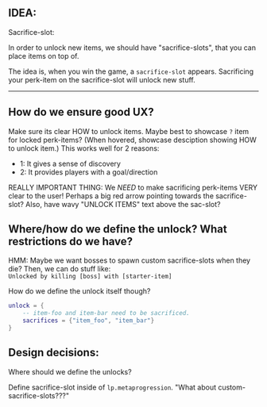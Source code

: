 

## IDEA:
Sacrifice-slot:

In order to unlock new items, we should have "sacrifice-slots",
that you can place items on top of.

The idea is, when you win the game, a `sacrifice-slot` appears.
Sacrificing your perk-item on the sacrifice-slot will unlock new stuff.

----------------------------------------

## How do we ensure good UX?
Make sure its clear HOW to unlock items.
Maybe best to showcase `?` item for locked perk-items?
(When hovered, showcase desciption showing HOW to unlock item.)
This works well for 2 reasons:
- 1: It gives a sense of discovery
- 2: It provides players with a goal/direction

REALLY IMPORTANT THING:
We *NEED* to make sacrificing perk-items VERY clear to the user!
Perhaps a big red arrow pointing towards the sacrifice-slot?
Also, have wavy "UNLOCK ITEMS" text above the sac-slot?


## Where/how do we define the unlock?  What restrictions do we have?
HMM:
Maybe we want bosses to spawn custom sacrifice-slots when they die?
Then, we can do stuff like:  
`Unlocked by killing [boss] with [starter-item]`

How do we define the unlock itself though?
```lua
unlock = {
    -- item-foo and item-bar need to be sacrificed.
    sacrifices = {"item_foo", "item_bar"}
}
```


## Design decisions:
Where should we define the unlocks?

Define sacrifice-slot inside of `lp.metaprogression`.
"What about custom-sacrifice-slots???"



